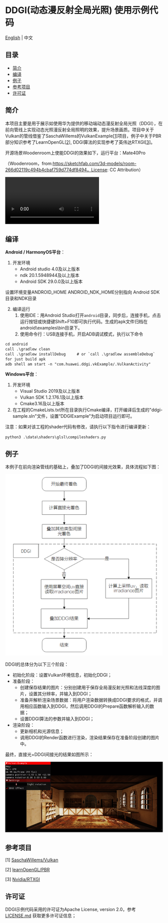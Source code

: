 # DDGI(动态漫反射全局光照) 使用示例代码
[English](README.md) | 中文

## 目录

 * [简介](#简介)
 * [编译](#编译)
 * [例子](#例子)
 * [参考项目](#参考项目)
 * [许可证](#许可证)

## 简介

本项目主要是用于展示如使用华为提供的移动端动态漫反射全局光照（DDGI），在前向管线上实现动态光照漫反射全局照明的效果，提升场景画质。项目中关于Vulkan的管线借鉴了SaschaWillems的VulkanExample[[1\]](https://github.com/SaschaWillems/Vulkan)项目，例子中关于PBR部分知识参考了LearnOpenGL[[2\]](https://learnopengl-cn.github.io/07%20PBR/02%20Lighting/#pbr), DDGI算法的实现参考了英伟达RTXGI[[3\]](https://https://github.com/NVIDIAGameWorks/RTXGI)。

开源场景Woodenroom上使能DDGI的效果如下，运行平台：Mate40Pro

（Woodenroom，from:https://sketchfab.com/3d-models/room-266d02119c494b4cbaf759d774df8494，License: CC Attribution）

<video src="assets/woodenroom-android.mp4"></video>

## 编译

**Android / HarmonyOS平台**：

1. 开发环境
   - Android studio 4.0及以上版本
   - ndk 20.1.5948944及以上版本
   - Android SDK 29.0.0及以上版本

设置环境变量ANDROID_HOME ANDROID_NDK_HOME分别指向 Android SDK目录和NDK目录

2. 编译运行
   1.  使用IDE：用Android Studio打开`android`目录，同步后，连接手机，点击运行按钮或快捷键Shift+F10即可执行代码。生成的apk文件归档在android\examples\bin目录下。
   2. 使用命令行：USB连接手机，开启ADB调试模式，执行以下命令

```
cd android
call .\gradlew clean
call .\gradlew installDebug 	# or `call .\gradlew assembleDebug` for just build apk
adb shell am start -n "com.huawei.ddgi.vkExample/.VulkanActivity"
```

**Windows平台**：

1. 开发环境
   - Visual Studio 2019及以上版本
   - Vulkan SDK  1.2.176.1及以上版本
   - Cmake3.16及以上版本
2. 在工程的CmakeLists.txt所在目录执行Cmake编译，打开编译后生成的"ddgi-sample.sln"文件，设置“DDGIExample”为启动项目运行即可。

注意：如果对该工程的shader代码有修改，请执行以下指令进行编译更新：

`python3 .\data\shaders\glsl\compileshaders.py`

## 例子

本例子在前向渲染管线的基础上，叠加了DDGI的间接光效果，具体流程如下图：

![DDGI](assets/DDGI-1655281049240.png)

DDGI的总体分为以下三个阶段：

- 初始化阶段：设置Vulkan环境信息，初始化DDGI；
- 准备阶段：
  - 创建保存结果的图片：分别创建用于保存全局漫反射光照和法线深度的图片，设置其分辨率，并输入到DDGI；
  - 准备并解析渲染场景数据：将用户渲染数据转换成DDGI要求的格式，并调用相应函数输入到DDGI，然后调用DDGI的Prepare函数解析输入的数据；
  - 设置DDGI算法的参数并输入到DDGI；
- 渲染阶段：
  - 更新相机和光源信息；
  - 调用DDGI的Render函数进行渲染，渲染结果保存在准备阶段创建的图片中。

最终，直接光+DDGI间接光的结果如图所示：

![1655281011338](assets/1655281011338.png)

## 参考项目

[1] [SaschaWillems/Vulkan](<https://github.com/SaschaWillems/Vulkan>)

[2] [learnOpenGL/PBR](https://learnopengl-cn.github.io/07%20PBR/02%20Lighting/#pbr)

[3] [Nvidia/RTXGI](https://github.com/NVIDIAGameWorks/RTXGI)

## 许可证

DDGI示例代码采用的许可证为Apache License, version 2.0，参考 [LICENSE.md](https://github.com/HMS-Core/hms-scene-ddgi-demo/blob/master/LICENSE.md) 获取更多许可证信息；